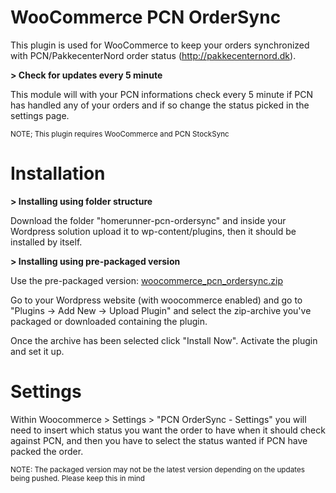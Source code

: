 WooCommerce PCN OrderSync
==========================

This plugin is used for WooCommerce to keep your orders synchronized with PCN/PakkecenterNord order status (http://pakkecenternord.dk). 

**> Check for updates every 5 minute**

This module will with your PCN informations check every 5 minute if PCN has handled any of your orders and if so change the status picked in the settings page.

<small>NOTE; This plugin requires WooCommerce and PCN StockSync</small>

# Installation

**> Installing using folder structure**

Download the folder "homerunner-pcn-ordersync" and inside your Wordpress solution upload it to wp-content/plugins, then it should be installed by itself.

**> Installing using pre-packaged version**

Use the pre-packaged version: [woocommerce_pcn_ordersync.zip](https://github.com/Homerunner-com/woocommerce-pcn-ordersync/raw/main/woocommerce-pcn-ordersync.zip)

Go to your Wordpress website (with woocommerce enabled) and go to "Plugins -> Add New -> Upload Plugin" and select the zip-archive you've packaged or downloaded containing the plugin.

Once the archive has been selected click "Install Now". Activate the plugin and set it up.

# Settings

Within Woocommerce > Settings > "PCN OrderSync - Settings" you will need to insert which status you want the order to have when it should check against PCN, and then you have to select the status wanted if PCN have packed the order.

<small>NOTE: The packaged version may not be the latest version depending on the updates being pushed. Please keep this in mind</small>
